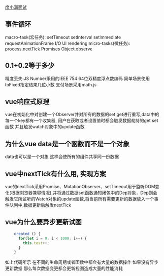[度小满面试](https://www.nowcoder.com/discuss/179509) 

事件循环
---
macro-task(宏任务): setTimeout setInterval setImmediate requestAnimationFrame I/O UI rendering
micro-tasks(微任务): process.nextTick Promises Object.observe

0.1+0.2等于多少
---
精度丢失:JS Number采用的IEEE 754 64位双精度浮点数编码 简单场景使用toFixed指定结果几位小数 支付场景采用math.js

vue响应式原理
---
vue在初始化中对创建一个Observer并对所有的数据的set get进行重写,data中的每一个key都有一个收集器, 用户在获取或者设置值时都会触发数据劫持的get set函数 并且触发watch对象中的update函数

为什么vue data是一个函数而不是一个对象
---
data也可以是一个对象 这样会使所有的组件共享同一份数据


vue中nextTIck有什么用, 实现方案
---
vue的nextTick采用Promise、MutationObserver、setTimeout用于监听DOM变化(根据浏览器兼容情况),并将通过数据set函数通知闭包中的Dep对象，Dep则会触发它所监听的Watch对象的update函数,将当前所有需要更新的数据放入一个事件队列中,数据更新后触发nextTick

vue为什么要异步更新试图
---
```js
    created () {
      for(let i = 0; i < 1000; i++) {
        this.test++;
      }
    }
```
如上代码所示 在不同的生命周期或者函数中都会有大量的数据操作 如果没有异步更新数据 那么每次数据变更都会更新视图造成大量的性能消耗
